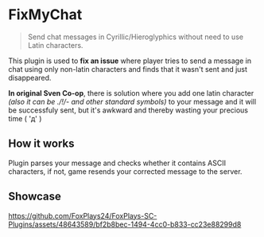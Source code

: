 # FixMyChat
> Send chat messages in Cyrillic/Hieroglyphics without need to use Latin characters.

This plugin is used to **fix an issue** where player tries to send a message in chat using only non-latin characters and finds that it wasn't sent and just disappeared.

**In original Sven Co-op**, there is solution where you add one latin character *(also it can be ./!/- and other standard symbols)* to your message and it will be successfuly sent, but it's awkward and thereby wasting your precious time ( 'д' )

## How it works

Plugin parses your message and checks whether it contains ASCII characters, if not, game resends your corrected message to the server.

## Showcase

https://github.com/FoxPlays24/FoxPlays-SC-Plugins/assets/48643589/bf2b8bec-1494-4cc0-b833-cc23e88299d8
